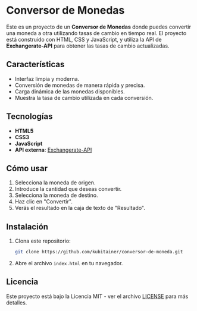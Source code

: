 # Conversor de Monedas

Este es un proyecto de un **Conversor de Monedas** donde puedes convertir una moneda a otra utilizando tasas de cambio en tiempo real. El proyecto está construido con HTML, CSS y JavaScript, y utiliza la API de **Exchangerate-API** para obtener las tasas de cambio actualizadas.

## Características

- Interfaz limpia y moderna.
- Conversión de monedas de manera rápida y precisa.
- Carga dinámica de las monedas disponibles.
- Muestra la tasa de cambio utilizada en cada conversión.

## Tecnologías

- **HTML5**
- **CSS3**
- **JavaScript**
- **API externa**: [Exchangerate-API](https://www.exchangerate-api.com/)

## Cómo usar

1. Selecciona la moneda de origen.
2. Introduce la cantidad que deseas convertir.
3. Selecciona la moneda de destino.
4. Haz clic en "Convertir".
5. Verás el resultado en la caja de texto de "Resultado".

## Instalación

1. Clona este repositorio:
    ```bash
    git clone https://github.com/kubitainer/conversor-de-moneda.git
    ```

2. Abre el archivo `index.html` en tu navegador.

## Licencia

Este proyecto está bajo la Licencia MIT - ver el archivo [LICENSE](LICENSE) para más detalles.
